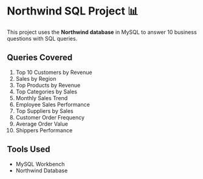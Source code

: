 # Northwind SQL Project 📊

This project uses the **Northwind database** in MySQL to answer 10 business questions with SQL queries.

## Queries Covered
1. Top 10 Customers by Revenue
2. Sales by Region
3. Top Products by Revenue
4. Top Categories by Sales
5. Monthly Sales Trend
6. Employee Sales Performance
7. Top Suppliers by Sales
8. Customer Order Frequency
9. Average Order Value
10. Shippers Performance

## Tools Used
- MySQL Workbench
- Northwind Database
